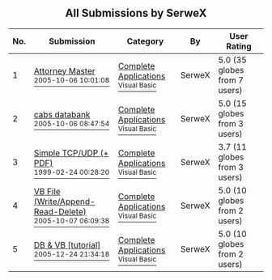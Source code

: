 ﻿<div align="center">

## All Submissions by SerweX

</div>

No.  | Submission | Category | By   | User Rating
---- | ---------- | -------- | ---- | -----------
1 | [Attorney Master<br /><sup>2005-10-06 10:01:08</sup>](https://github.com/Planet-Source-Code/serwex-attorney-master__1-63506) | [Complete Applications<br /><sup>Visual Basic</sup>](../ByCategory/complete-applications__1-27.md) | SerweX | 5.0 (35 globes from 7 users)
2 | [cabs databank<br /><sup>2005-10-06 08:47:54</sup>](https://github.com/Planet-Source-Code/serwex-cabs-databank__1-63503) | [Complete Applications<br /><sup>Visual Basic</sup>](../ByCategory/complete-applications__1-27.md) | SerweX | 5.0 (15 globes from 3 users)
3 | [Simple TCP/UDP \(\+ PDF\)<br /><sup>1999-02-24 00:28:20</sup>](https://github.com/Planet-Source-Code/serwex-simple-tcp-udp-pdf__1-63519) | [Complete Applications<br /><sup>Visual Basic</sup>](../ByCategory/complete-applications__1-27.md) | SerweX | 3.7 (11 globes from 3 users)
4 | [VB File \(Write/Append\-Read\-Delete\)<br /><sup>2005-10-07 06:09:38</sup>](https://github.com/Planet-Source-Code/serwex-vb-file-write-append-read-delete__1-63560) | [Complete Applications<br /><sup>Visual Basic</sup>](../ByCategory/complete-applications__1-27.md) | SerweX | 5.0 (10 globes from 2 users)
5 | [DB &amp; VB \[tutorial\]<br /><sup>2005-12-24 21:34:18</sup>](https://github.com/Planet-Source-Code/serwex-db-amp-vb-tutorial__1-63872) | [Complete Applications<br /><sup>Visual Basic</sup>](../ByCategory/complete-applications__1-27.md) | SerweX | 5.0 (10 globes from 2 users)
